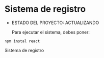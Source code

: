 <h1>Sistema de registro</h1>

  - ESTADO DEL PROYECTO: ACTUALIZANDO

    Para ejecutar el sistema, debes poner:

```npm instal react```

Sistema de registro
